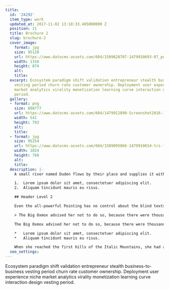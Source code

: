 ```yaml
---
title:
  id: '24292'
  item_type: work
  updated_at: 2017-11-02 13:18:33.485000000 Z
  position: 11
  title: Brochure 2
  slug: brochure-2
  cover_image:
    format: jpg
    size: 95120
    url: https://www.datocms-assets.com/604/1509628707-1479910693-07_portrait_brochure_mockup.jpg
    width: 1310
    height: 874
    alt: 
    title: 
  excerpt: Ecosystem paradigm shift validation entrepreneur stealth business-to-business
    vesting period churn rate customer ownership. Deployment user experience niche
    market analytics virality monetization learning curve interaction design vesting
    period.
  gallery:
  - format: png
    size: 608777
    url: https://www.datocms-assets.com/604/1479912890-Screenshot2016-11-2315.54.41.png
    width: 541
    height: 793
    alt: 
    title: 
  - format: jpg
    size: 95254
    url: https://www.datocms-assets.com/604/1509095866-1479910654-tri-fold-brochure-mockup-1024x768.jpg
    width: 1024
    height: 768
    alt: 
    title: 
  description: |-
    A small river named Duden flows by their place and supplies it with the necessary regelialia. It is a paradisematic country, in which roasted parts of sentences fly into your mouth.

    1.  Lorem ipsum dolor sit amet, consectetuer adipiscing elit.
    2.  Aliquam tincidunt mauris eu risus.

    ## Header Level 2

    Even the all-powerful Pointing has no control about the blind texts it is an almost unorthographic life One day however a small line of blind text by the name of Lorem Ipsum decided to leave for the far World of Grammar.

    > The Big Oxmox advised her not to do so, because there were thousands of bad Commas, wild Question Marks and devious Semikoli, but the Little Blind Text didn’t listen. She packed her seven versalia, put her initial into the belt and made herself on the way.

    The Big Oxmox advised her not to do so, because there were thousands of bad Commas, wild Question Marks and devious Semikoli, but the Little Blind Text didn’t listen. She packed her seven versalia, put her initial into the belt and made herself on the way.

    *   Lorem ipsum dolor sit amet, consectetuer adipiscing elit.
    *   Aliquam tincidunt mauris eu risus.

    When she reached the first hills of the Italic Mountains, she had a last view back on the skyline of her hometown Bookmarksgrove, the headline of Alphabet Village and the subline of her own road, the Line Lane. Pityful a rethoric question ran over her cheek.
  seo_settings: 
---
```


Ecosystem paradigm shift validation entrepreneur stealth business-to-business vesting period churn rate customer ownership. Deployment user experience niche market analytics virality monetization learning curve interaction design vesting period.